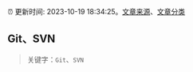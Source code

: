 :alarm_clock: 更新时间: 2023-10-19 18:34:25。[文章来源](/README.md)、[文章分类](/TAGS.md)

## Git、SVN


> 关键字：`Git`、`SVN`



